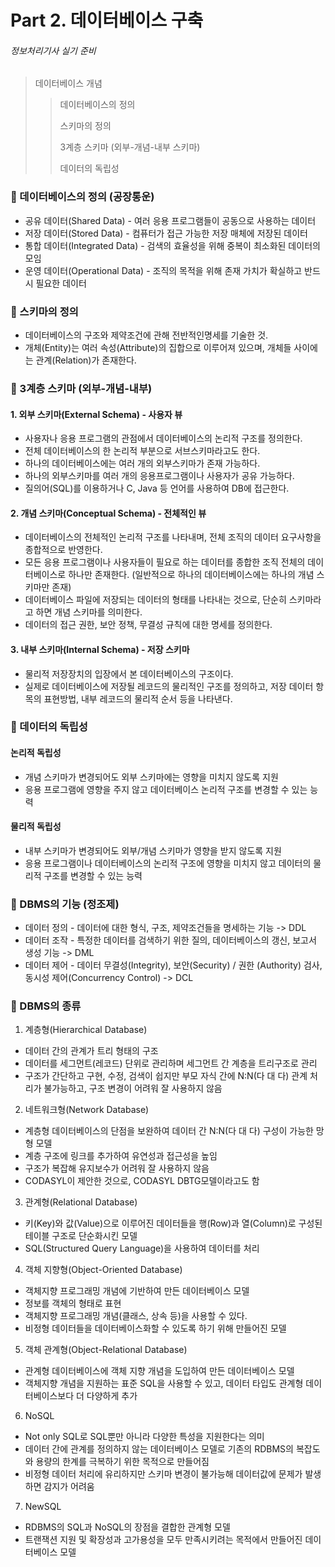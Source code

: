# Part 2. 데이터베이스 구축
###### 정보처리기사 실기 준비
> 데이터베이스 개념
>> 데이터베이스의 정의
>> 
>> 스키마의 정의
>> 
>> 3계층 스키마 (외부-개념-내부 스키마)
>>
>> 데이터의 독립성



### 📌 데이터베이스의 정의 (공장통운)
* 공유 데이터(Shared Data) - 여러 응용 프로그램들이 공동으로 사용하는 데이터
* 저장 데이터(Stored Data) - 컴퓨터가 접근 가능한 저장 매체에 저장된 데이터
* 통합 데이터(Integrated Data) - 검색의 효율성을 위해 중복이 최소화된 데이터의 모임
* 운영 데이터(Operational Data) - 조직의 목적을 위해 존재 가치가 확실하고 반드시 필요한 데이터

### 📌 스키마의 정의
* 데이터베이스의 구조와 제약조건에 관해 전반적인명세를 기술한 것.
* 개체(Entity)는 여러 속성(Attribute)의 집합으로 이루어져 있으며, 개체들 사이에는 관계(Relation)가 존재한다.

### 📌 3계층 스키마 (외부-개념-내부)
#### 1. 외부 스키마(External Schema) - 사용자 뷰
* 사용자나 응용 프로그램의 관점에서 데이터베이스의 논리적 구조를 정의한다.
* 전체 데이터베이스의 한 논리적 부분으로 서브스키마라고도 한다.
* 하나의 데이터베이스에는 여러 개의 외부스키마가 존재 가능하다.
* 하나의 외부스키마를 여러 개의 응용프로그램이나 사용자가 공유 가능하다.
* 질의어(SQL)를 이용하거나 C, Java 등 언어를 사용하여 DB에 접근한다.

#### 2. 개념 스키마(Conceptual Schema) - 전체적인 뷰
* 데이터베이스의 전체적인 논리적 구조를 나타내며, 전체 조직의 데이터 요구사항을 종합적으로 반영한다.
* 모든 응용 프로그램이나 사용자들이 필요로 하는 데이터를 종합한 조직 전체의 데이터베이스로 하나만 존재한다. (일반적으로 하나의 데이터베이스에는 하나의 개념 스키마만 존재)
* 데이터베이스 파일에 저장되는 데이터의 형태를 나타내는 것으로, 단순히 스키마라고 하면 개념 스키마를 의미한다.
* 데이터의 접근 권한, 보안 정책, 무결성 규칙에 대한 명세를 정의한다.

#### 3. 내부 스키마(Internal Schema) - 저장 스키마
* 물리적 저장장치의 입장에서 본 데이터베이스의 구조이다.
* 실제로 데이터베이스에 저장될 레코드의 물리적인 구조를 정의하고, 저장 데이터 항목의 표현방법, 내부 레코드의 물리적 순서 등을 나타낸다.

### 📌 데이터의 독립성
#### 논리적 독립성 
* 개념 스키마가 변경되어도 외부 스키마에는 영향을 미치지 않도록 지원
* 응용 프로그램에 영향을 주지 않고 데이터베이스 논리적 구조를 변경할 수 있는 능력

#### 물리적 독립성
* 내부 스키마가 변경되어도 외부/개념 스키마가 영향을 받지 않도록 지원
* 응용 프로그램이나 데이터베이스의 논리적 구조에 영향을 미치지 않고 데이터의 물리적 구조를 변경할 수 있는 능력

### 📌 DBMS의 기능 (정조제)
* 데이터 정의 - 데이터에 대한 형식, 구조, 제약조건들을 명세하는 기능 -> DDL
* 데이터 조작 - 특정한 데이터를 검색하기 위한 질의, 데이터베이스의 갱신, 보고서 생성 기능 -> DML
* 데이터 제어 - 데이터 무결성(Integrity), 보안(Security) / 권한 (Authority) 검사, 동시성 제어(Concurrency Control) -> DCL

### 📌 DBMS의 종류
1. 계층형(Hierarchical Database)
* 데이터 간의 관계가 트리 형태의 구조
* 데이터를 세그먼트(레코드) 단위로 관리하며 세그먼트 간 계층을 트리구조로 관리
* 구조가 간단하고 구현, 수정, 검색이 쉽지만 부모 자식 간에 N:N(다 대 다) 관계 처리가 불가능하고, 구조 변경이 어려워 잘 사용하지 않음

2. 네트워크형(Network Database)
* 계층형 데이터베이스의 단점을 보완하여 데이터 간 N:N(다 대 다) 구성이 가능한 망형 모델
* 계층 구조에 링크를 추가하여 유연성과 접근성을 높임
* 구조가 복잡해 유지보수가 어려워 잘 사용하지 않음
* CODASYL이 제안한 것으로, CODASYL DBTG모델이라고도 함

3. 관계형(Relational Database)
* 키(Key)와 값(Value)으로 이루어진 데이터들을 행(Row)과 열(Column)로 구성된 테이블 구조로 단순화시킨 모델
* SQL(Structured Query Language)을 사용하여 데이터를 처리

4. 객체 지향형(Object-Oriented Database)
* 객체지향 프로그래밍 개념에 기반하여 만든 데이터베이스 모델
* 정보를 객체의 형태로 표현
* 객체지향 프로그래밍 개념(클래스, 상속 등)을 사용할 수 있다.
* 비정형 데이터들을 데이터베이스화할 수 있도록 하기 위해 만들어진 모델

5. 객체 관계형(Object-Relational Database)
* 관계형 데이터베이스에 객체 지향 개념을 도입하여 만든 데이터베이스 모델
* 객체지향 개념을 지원하는 표준 SQL을 사용할 수 있고, 데이터 타입도 관계형 데이터베이스보다 더 다양하게 추가

6. NoSQL
* Not only SQL로 SQL뿐만 아니라 다양한 특성을 지원한다는 의미
* 데이터 간에 관계를 정의하지 않는 데이터베이스 모델로 기존의 RDBMS의 복잡도와 용량의 한계를 극복하기 위한 목적으로 만들어짐
* 비정형 데이터 처리에 유리하지만 스키마 변경이 불가능해 데이터값에 문제가 발생하면 감지가 어려움

7. NewSQL
* RDBMS의 SQL과 NoSQL의 장점을 결합한 관계형 모델
* 트랜잭션 지원 및 확장성과 고가용성을 모두 만족시키려는 목적에서 만들어진 데이터베이스 모델








